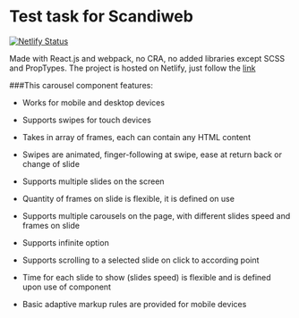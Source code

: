 # Test task for Scandiweb

[![Netlify Status](https://api.netlify.com/api/v1/badges/056063d2-823c-48eb-a2c9-d596a0f554cc/deploy-status)](https://app.netlify.com/sites/scandiweb-react-test/deploys)

Made with React.js and webpack, no CRA, no added libraries except SCSS and PropTypes. The project is hosted on Netlify, just follow the [link](https://scandiweb-react-test.netlify.app/)

###This carousel component features:
* Works for mobile and desktop devices

* Supports swipes for touch devices
* Takes in array of frames, each can contain any HTML content
* Swipes are animated, finger-following at swipe, ease at return back or change of slide
* Supports multiple slides on the screen
* Quantity of frames on slide is flexible, it is defined on use
* Supports multiple carousels on the page, with different slides speed and frames on slide
* Supports infinite option
* Supports scrolling to a selected slide on click to according point
* Time for each slide to show (slides speed) is flexible and is defined upon use of component
* Basic adaptive markup rules are provided for mobile devices
